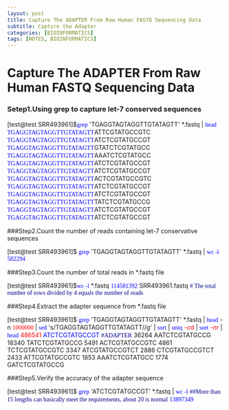 ```yaml
---
layout: post
title: Capture The ADAPTER From Raw Human FASTQ Sequencing Data
subtitle: Capture the Adapter
categories: [BIOINFORMATICS]
tags: [NOTES, BIOINFORMATICS]
---
```



# Capture The ADAPTER From Raw Human FASTQ Sequencing Data

### Setep1.Using grep to capture let-7 conserved sequences

[test@test SRR493961]$<font face="Hack" color=blue >grep</font> 'TGAGGTAGTAGGTTGTATAGTT'  *.fastq | <font face="Hack" color=blue >head</font>
<font face="Hack" color=blue >TGAGGTAGTAGGTTGTATAGTT</font>ATTCGTATGCCGTC
<font face="Hack" color=blue >TGAGGTAGTAGGTTGTATAGTT</font>ATCTCGTATGCCGT
<font face="Hack" color=blue >TGAGGTAGTAGGTTGTATAGTT</font>GTATCTCGTATGCC
<font face="Hack" color=blue >TGAGGTAGTAGGTTGTATAGTT</font>AAATCTCGTATGCC
<font face="Hack" color=blue >TGAGGTAGTAGGTTGTATAGTT</font>ATCTCGTATGCCGT
<font face="Hack" color=blue >TGAGGTAGTAGGTTGTATAGTT</font>ATCTCGTATGCCGT
<font face="Hack" color=blue >TGAGGTAGTAGGTTGTATAGTT</font>ACTCGTATGCCGTC
<font face="Hack" color=blue >TGAGGTAGTAGGTTGTATAGTT</font>ATCTCGTATGCCGT
<font face="Hack" color=blue >TGAGGTAGTAGGTTGTATAGTT</font>ATCTCGTATGCCGT
<font face="Hack" color=blue >TGAGGTAGTAGGTTGTATAGTT</font>TATCTCGTATGCCG
<font face="Hack" color=blue >TGAGGTAGTAGGTTGTATAGTT</font>ATCTCGTATGCCGT
<font face="Hack" color=blue >TGAGGTAGTAGGTTGTATAGTT</font>ATCTCGTATGCCGT

###Step2.Count the number of reads containing let-7 conservative sequences

[test@test SRR493961]$ <font face="Hack" color=blue >grep</font> 'TGAGGTAGTAGGTTGTATAGTT' *.fastq | <font face="Hack" color=blue >wc -l</font>
<font face="Hack" color=blue >582294</font>

###Step3.Count the number of total reads in *.fastq file

[test@test SRR493961]$<font face="Hack" color=blue >wc -l</font> *.fastq
<font face="Hack" color=blue >114581392</font> SRR493961.fastq   <font face="Hack" color=darkblue># The total number of rows divided by 4 equals the number of reads</font>

###Step4.Extract the adapter sequence from *.fastq file

[test@test SRR493961]$  <font face="Hack" color=blue >grep</font> 'TGAGGTAGTAGGTTGTATAGTT' *.fastq | <font face="Hack" color=blue >head</font>  -n <font face="Hack" color=red >1000000 </font> | <font face="Hack" color=blue >sed</font> 's/TGAGGTAGTAGGTTGTATAGTT//g' | <font face="Hack" color=blue>sort</font> | <font face="Hack" color=blue>uniq</font> <font color=red>-cd</font> |  <font face="Hack" color=blue>sort</font> <font color=red>-nr</font> |  <font face="Hack" color=blue >head</font>
 <font color=red>486541</font> <font color=blue>ATCTCGTATGCCGT</font>    <font face="Hack" color=darkblue>#ADAPTER</font>
  36264 AATCTCGTATGCCG
  18340 TATCTCGTATGCCG
   5491 ACTCGTATGCCGTC
   4861 TCTCGTATGCCGTC
   3347 ATCGTATGCCGTCT
   2886 CTCGTATGCCGTCT
   2433 ATTCGTATGCCGTC
   1853 AAATCTCGTATGCC
   1774 GATCTCGTATGCCG

###Step5.Verify the accuracy of the adapter sequence

[test@test SRR493961]$  <font face="Hack" color=blue >grep</font> 'ATCTCGTATGCCGT' *.fastq |  <font face="Hack" color=blue >wc -l</font>   <font face="Hack" color=darkblue>##More than 15 lengths can basically meet the requirements, about 20 is normal</font>
<font face="Hack" color=blue >13897349</font>
